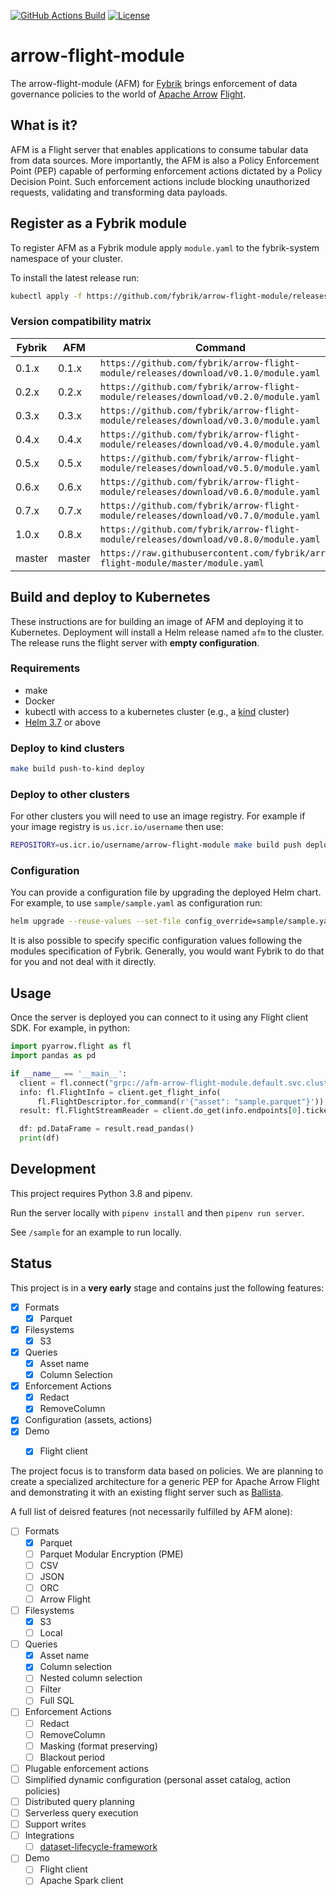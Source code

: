 [![GitHub Actions Build](https://github.com/fybrik/arrow-flight-module/actions/workflows/build.yml/badge.svg)](https://github.com/fybrik/arrow-flight-module/actions/workflows/build.yml)
[![License](https://img.shields.io/badge/License-Apache%202.0-blue.svg)](https://opensource.org/licenses/Apache-2.0)

# arrow-flight-module

The arrow-flight-module (AFM) for [Fybrik](https://github.com/fybrik/fybrik) brings enforcement of data governance policies to the world of [Apache Arrow](https://arrow.apache.org/)
[Flight](https://arrow.apache.org/docs/format/Flight.html).

## What is it? 

AFM is a Flight server that enables applications to consume tabular data from data sources. More importantly, the AFM is also a Policy Enforcement Point (PEP) capable of performing enforcement actions dictated by a Policy Decision Point.
Such enforcement actions include blocking unauthorized requests, validating and transforming data payloads. 

## Register as a Fybrik module

To register AFM as a Fybrik module apply `module.yaml` to the fybrik-system namespace of your cluster.

To install the latest release run:

```bash
kubectl apply -f https://github.com/fybrik/arrow-flight-module/releases/latest/download/module.yaml -n fybrik-system
```

### Version compatibility matrix

| Fybrik           | AFM     | Command
| ---              | ---     | ---
| 0.1.x            | 0.1.x   | `https://github.com/fybrik/arrow-flight-module/releases/download/v0.1.0/module.yaml`
| 0.2.x            | 0.2.x   | `https://github.com/fybrik/arrow-flight-module/releases/download/v0.2.0/module.yaml`
| 0.3.x            | 0.3.x   | `https://github.com/fybrik/arrow-flight-module/releases/download/v0.3.0/module.yaml`
| 0.4.x            | 0.4.x   | `https://github.com/fybrik/arrow-flight-module/releases/download/v0.4.0/module.yaml`
| 0.5.x            | 0.5.x   | `https://github.com/fybrik/arrow-flight-module/releases/download/v0.5.0/module.yaml`
| 0.6.x            | 0.6.x   | `https://github.com/fybrik/arrow-flight-module/releases/download/v0.6.0/module.yaml`
| 0.7.x            | 0.7.x   | `https://github.com/fybrik/arrow-flight-module/releases/download/v0.7.0/module.yaml`
| 1.0.x            | 0.8.x   | `https://github.com/fybrik/arrow-flight-module/releases/download/v0.8.0/module.yaml`
| master           | master  | `https://raw.githubusercontent.com/fybrik/arrow-flight-module/master/module.yaml`


## Build and deploy to Kubernetes

These instructions are for building an image of AFM and 
deploying it to Kubernetes. Deployment will install a Helm release named `afm` to the cluster. The release runs the flight server with **empty configuration**.


### Requirements

- make
- Docker
- kubectl with access to a kubernetes cluster (e.g., a [kind](https://kind.sigs.k8s.io/) cluster)
- [Helm 3.7](https://helm.sh/docs/intro/install/) or above

### Deploy to kind clusters

```bash
make build push-to-kind deploy
```

### Deploy to other clusters

For other clusters you will need to use an image registry. 
For example if your image registry is `us.icr.io/username` then use:
```bash
REPOSITORY=us.icr.io/username/arrow-flight-module make build push deploy
```

### Configuration

You can provide a configuration file by upgrading the deployed Helm chart.
For example, to use `sample/sample.yaml` as configuration run:

```bash
helm upgrade --reuse-values --set-file config_override=sample/sample.yaml afm ./helm/afm
```

It is also possible to specify specific configuration values following the modules specification of Fybrik. Generally, you would want Fybrik to do that for you and not deal with it directly.

## Usage

Once the server is deployed you can connect to it using any Flight client SDK.
For example, in python:

```python
import pyarrow.flight as fl
import pandas as pd

if __name__ == '__main__':
  client = fl.connect("grpc://afm-arrow-flight-module.default.svc.cluster.local:80")  # change to the address that the server is deployed to
  info: fl.FlightInfo = client.get_flight_info(
      fl.FlightDescriptor.for_command(r'{"asset": "sample.parquet"}'))  # change to an asset configured in the server config file
  result: fl.FlightStreamReader = client.do_get(info.endpoints[0].ticket)

  df: pd.DataFrame = result.read_pandas()
  print(df)
```

## Development

This project requires Python 3.8 and pipenv. 

Run the server locally with `pipenv install` and then `pipenv run server`.

See `/sample` for an example to run locally.

## Status

This project is in a **very early** stage and contains just the following features:

- [X] Formats
  - [X] Parquet
- [X] Filesystems
  - [X] S3  
- [X] Queries
  - [X] Asset name
  - [X] Column Selection
- [X] Enforcement Actions
  - [X] Redact
  - [X] RemoveColumn
- [X] Configuration (assets, actions)
- [X] Demo
  - [X] Flight client


The project focus is to transform data based on policies. 
We are planning to create a specialized architecture for a generic PEP
for Apache Arrow Flight and demonstrating it with an existing flight server 
such as [Ballista](https://github.com/ballista-compute/ballista).

A full list of deisred features (not necessarily fulfilled by AFM alone):

- [ ] Formats
  - [X] Parquet
  - [ ] Parquet Modular Encryption (PME)
  - [ ] CSV
  - [ ] JSON
  - [ ] ORC
  - [ ] Arrow Flight
- [ ] Filesystems
  - [X] S3  
  - [ ] Local
- [ ] Queries
  - [X] Asset name
  - [X] Column selection
  - [ ] Nested column selection
  - [ ] Filter
  - [ ] Full SQL
- [ ] Enforcement Actions
  - [ ] Redact
  - [ ] RemoveColumn
  - [ ] Masking (format preserving)
  - [ ] Blackout period
- [ ] Plugable enforcement actions
- [ ] Simplified dynamic configuration (personal asset catalog, action policies)
- [ ] Distributed query planning
- [ ] Serverless query execution
- [ ] Support writes
- [ ] Integrations
  - [ ] [dataset-lifecycle-framework](https://github.com/IBM/dataset-lifecycle-framework)
- [ ] Demo
  - [ ] Flight client
  - [ ] Apache Spark client
